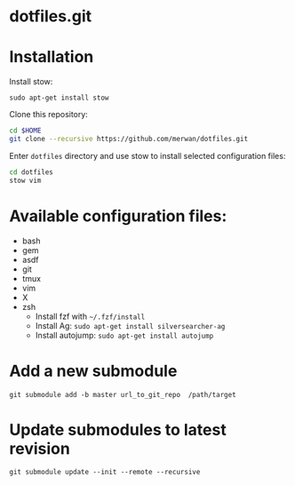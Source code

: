 dotfiles.git
============

# Installation

Install stow:
```
sudo apt-get install stow
```

Clone this repository:

```sh
cd $HOME
git clone --recursive https://github.com/merwan/dotfiles.git
```

Enter `dotfiles` directory and use stow to install selected configuration files:

```sh
cd dotfiles
stow vim
```

# Available configuration files:

* bash
* gem
* asdf
* git
* tmux
* vim
* X
* zsh
    * Install fzf with `~/.fzf/install`
    * Install Ag: `sudo apt-get install silversearcher-ag`
    * Install autojump: `sudo apt-get install autojump`

# Add a new submodule

```
git submodule add -b master url_to_git_repo  /path/target
```

# Update submodules to latest revision

```
git submodule update --init --remote --recursive
```
